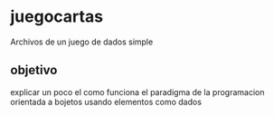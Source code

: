 # juegocartas
Archivos de un juego de dados simple
## objetivo
explicar un poco el como funciona el paradigma de la programacion orientada a bojetos usando elementos como dados
